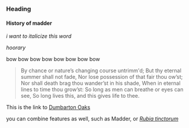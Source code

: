 ### Heading 

#### History of madder
 
 _i want to italicize this word_
 
  *hoorary* 

bow bow bow bow
bow bow bow bow

>By chance or nature’s changing course untrimm'd;
But thy eternal summer shall not fade,
Nor lose possession of that fair thou ow’st;
Nor shall death brag thou wander’st in his shade,
When in eternal lines to time thou grow’st:
   So long as men can breathe or eyes can see,
   So long lives this, and this gives life to thee.
   
   This is the link to [Dumbarton Oaks](https://www.doaks.org/)

you can combine features as well, such as Madder, or *[Rubia tinctorum](https://en.wikipedia.org/wiki/Rubia_tinctorum)*
